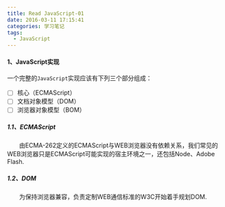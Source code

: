 ```yaml
---
title: Read JavaScript-01
date: 2016-03-11 17:15:41
categories: 学习笔记
tags: 
  - JavaScript
---
```


#### 1、JavaScript实现
一个完整的`JavaScript`实现应该有下列三个部分组成：

- [ ] 核心（ECMAScript）
- [ ] 文档对象模型（DOM）
- [ ] 浏览器对象模型（BOM）

<!--more-->

##### 1.1、ECMAScript
　　由ECMA-262定义的ECMAScript与WEB浏览器没有依赖关系，我们常见的WEB浏览器只是ECMAScript可能实现的宿主环境之一，还包括Node、Adobe Flash.
##### 1.2、DOM
　　为保持浏览器兼容，负责定制WEB通信标准的W3C开始着手规划DOM.
 
